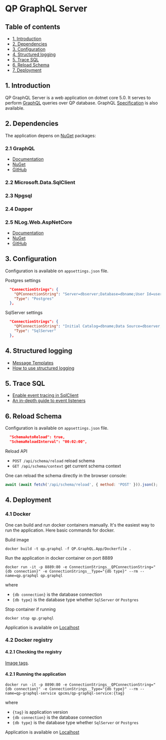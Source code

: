 # QP GraphQL Server

## Table of contents
* [1. Introduction](#introduction)
* [2. Dependencies](#dependencies)
* [3. Configuration](#configuration)
* [4. Structured logging](#structuredlogging)
* [5. Trace SQL](#tracesql)
* [6. Reload Schema](#reloadschema)
* [7. Deployment](#deployment)

## 1. Introduction <a name="introduction"></a>

QP GraphQL Server is a web application on dotnet core 5.0. It serves to perform [GraphQL](https://graphql.org/learn/) queries over QP database. GraphQL [Specification](https://github.com/graphql/graphql-spec) is also available.

## 2. Dependencies <a name="dependencies"></a>
The application depens on [NuGet](https://www.nuget.org/) packages:

### 2.1 GraphQL

* [Documentation](https://graphql-dotnet.github.io/docs/getting-started/introduction)
* [NuGet](https://www.nuget.org/packages/GraphQL/)
* [GitHub](https://github.com/graphql-dotnet/graphql-dotnet)

### 2.2 Microsoft.Data.SqlClient

### 2.3 Npgsql

### 2.4 Dapper

### 2.5 NLog.Web.AspNetCore

* [Documentation](https://github.com/NLog/NLog/wiki/Getting-started-with-ASP.NET-Core-5)
* [NuGet](https://www.nuget.org/packages/NLog.Web.AspNetCore/)
* [GitHub](https://github.com/NLog/NLog.Web)


## 3. Configuration <a name="configuration"></a>
Configuration is available on `appsettings.json` file.

Postgres settings
```json
  "ConnectionStrings": {
    "QPConnectionString": "Server=dbserver;Database=dbname;User Id=user;Password=password",
    "Type": "Postgres"
  },
```

SqlServer settings
```json
  "ConnectionStrings": {
    "QPConnectionString": "Initial Catalog=dbname;Data Source=dbserver;User ID=user;Password=password",
    "Type": "SqlServer"
  },
```

## 4. Structured logging <a name="structuredlogging"></a>
 * [Message Templates](https://messagetemplates.org/)
 * [How to use structured logging](https://github.com/NLog/NLog/wiki/How-to-use-structured-logging)

## 5. Trace SQL <a name="tracesql"></a>
 * [Enable event tracing in SqlClient](https://docs.microsoft.com/en-us/sql/connect/ado-net/enable-eventsource-tracing?view=sql-server-ver15)
 * [An in-depth guide to event listeners](https://www.audero.it/blog/2018/04/18/in-depth-guide-event-listeners/)

 ## 6. Reload Schema <a name="reloadschema"></a>
Configuration is available on `appsettings.json` file.
```json
  "SchemaAutoReload": true,
  "SchemaReloadInterval": "00:02:00",
```
Reload API

* ```POST /api/schema/reload``` reload schema
* ```GET /api/schema/context``` get current schema context

One can reload the schema directly in the browser console:
```javascript
await (await fetch('/api/schema/reload', { method: 'POST' })).json();
```

## 4. Deployment <a name="deployment"></a>
### 4.1 Docker

One can build and run docker containers manually. It's the easiest way to run the application. Here basic commands for docker.

Build image
```console
docker build -t qp.graphql -f QP.GraphQL.App/Dockerfile .
```
Run the application in docker container on port 8889
```console
docker run -it -p 8889:80 -e ConnectionStrings__QPConnectionString="{db connection}" -e ConnectionStrings__Type="{db type}" --rm --name=qp.graphql qp.graphql
```
where
* `{db connection}` is the database connection
* `{db type}` is the database type whether `SqlServer` or `Postgres` 

Stop container if running
```console
docker stop qp.graphql
```


Application is available on
[Localhost](http://localhost:8889/ui/playground)


### 4.2 Docker registry
#### 4.2.1 Checking the registry

[Image tags](https://hub.docker.com/r/qpcms/qp-graphql-service/tags).

#### 4.2.1 Running the application
```console
docker run -it -p 8890:80 -e ConnectionStrings__QPConnectionString="{db connection}" -e ConnectionStrings__Type="{db type}" --rm --name=qp-graphql-service qpcms/qp-graphql-service:{tag}
```
where
* `{tag}` is application version
* `{db connection}` is the database connection
* `{db type}` is the database type whether `SqlServer` or `Postgres` 

Application is available on
[Localhost](http://localhost:8890/ui/playground)

